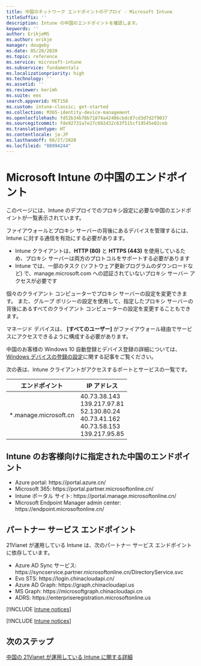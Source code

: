 ```yaml
---
title: 中国のネットワーク エンドポイントのデプロイ - Microsoft Intune
titleSuffix: ''
description: Intune の中国のエンドポイントを確認します。
keywords: ''
author: ErikjeMS
ms.author: erikje
manager: dougeby
ms.date: 05/28/2020
ms.topic: reference
ms.service: microsoft-intune
ms.subservice: fundamentals
ms.localizationpriority: high
ms.technology: ''
ms.assetid: ''
ms.reviewer: kerimh
ms.suite: ems
search.appverid: MET150
ms.custom: intune-classic; get-started
ms.collection: M365-identity-device-management
ms.openlocfilehash: fd52b34b70b71874a42486cbdc87cd3d7d2f9037
ms.sourcegitcommit: fde92731a7e27c892d32c63f515cf19545e02ceb
ms.translationtype: HT
ms.contentlocale: ja-JP
ms.lasthandoff: 08/27/2020
ms.locfileid: "88994244"
---
```

# <a name="china-endpoints-for-microsoft-intune"></a>Microsoft Intune の中国のエンドポイント

このページには、Intune のデプロイでのプロキシ設定に必要な中国のエンドポイントが一覧表示されています。

ファイアウォールとプロキシ サーバーの背後にあるデバイスを管理するには、Intune に対する通信を有効にする必要があります。

- Intune クライアントは、**HTTP (80)** と **HTTPS (443)** を使用しているため、プロキシ サーバーは両方のプロトコルをサポートする必要があります
- Intune では、一部のタスク (ソフトウェア更新プログラムのダウンロードなど) で、manage.microsoft.com への認証されていないプロキシ サーバー アクセスが必要です

個々のクライアント コンピューターでプロキシ サーバーの設定を変更できます。 また、グループ ポリシーの設定を使用して、指定したプロキシ サーバーの背後にあるすべてのクライアント コンピューターの設定を変更することもできます。

マネージド デバイスは、 **[すべてのユーザー]** がファイアウォール経由でサービスにアクセスできるように構成する必要があります。

中国のお客様の Windows 10 自動登録とデバイス登録の詳細については、[Windows デバイスの登録の設定](../enrollment/windows-enroll.md#windows-10-auto-enrollment-and-device-registration)に関する記事をご覧ください。

次の表は、Intune クライアントがアクセスするポートとサービスの一覧です。

|**エンドポイント**|**IP アドレス**|
|---------------------|-----------|
|*.manage.microsoft.cn | 40.73.38.143<br>139.217.97.81<br>52.130.80.24<br>40.73.41.162<br>40.73.58.153<br>139.217.95.85 |


## <a name="intune-customer-designated-endpoints-in-china"></a>Intune のお客様向けに指定された中国のエンドポイント
- Azure portal: https:\//portal.azure.cn/
- Microsoft 365: https:\//portal.partner.microsoftonline.cn/
- Intune ポータル サイト: https:\//portal.manage.microsoftonline.cn/
- Microsoft Endpoint Manager admin center: https:\//endpoint.microsoftonline.cn/


## <a name="partner-service-endpoints"></a>パートナー サービス エンドポイント

21Vianet が運用している Intune は、次のパートナー サービス エンドポイントに依存しています。
- Azure AD Sync サービス: https:\//syncservice.partner.microsoftonline.cn/DirectoryService.svc
- Evo STS: https:\//login.chinacloudapi.cn/
- Azure AD Graph: https:\//graph.chinacloudapi.us
- MS Graph: https:\//microsoftgraph.chinacloudapi.cn
- ADRS: https:\//enterpriseregistration.microsoftonline.us

[!INCLUDE [Intune notices](../includes/windows-push-notification-services.md)]

[!INCLUDE [Intune notices](../includes/apple-device-network-information.md)]

## <a name="next-steps"></a>次のステップ
[中国の 21Vianet が運用している Intune に関する詳細](china.md)

